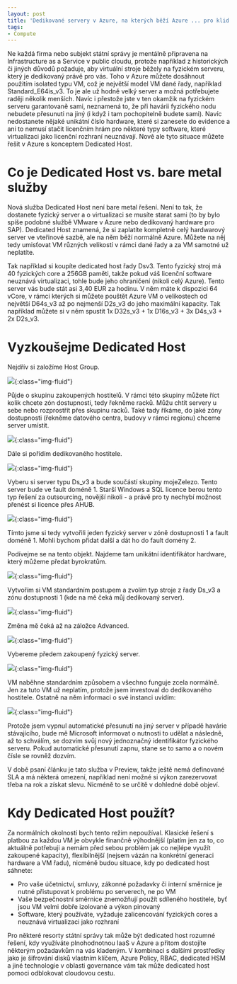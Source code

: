 ```yaml
---
layout: post
title: 'Dedikované servery v Azure, na kterých běží Azure ... pro klid vašich byrokratů?'
tags:
- Compute
---
```

Ne každá firma nebo subjekt státní správy je mentálně připravena na Infrastructure as a Service v public cloudu, protože například z historických či jiných důvodů požaduje, aby virtuální stroje běžely na fyzickém serveru, který je dedikovaný právě pro vás. Toho v Azure můžete dosáhnout použitím isolated typu VM, což je největší model VM dané řady, například Standard_E64is_v3. To je ale už hodně velký server a možná potřebujete raději několik menších. Navíc i přestože jste v ten okamžik na fyzickém serveru garantovaně sami, neznamená to, že při havárii fyzického nodu nebudete přesunuti na jiný (i když i tam pochopitelně budete sami). Navíc nedostanete nějaké unikátní číslo hardware, které si zanesete do evidence a ani to nemusí stačit licenčním hrám pro některé typy software, které virtualizaci jako licenční rozhraní neuznávají. Nově ale tyto situace můžete řešit v Azure s konceptem Dedicated Host.

# Co je Dedicated Host vs. bare metal služby
Nová služba Dedicated Host není bare metal řešení. Není to tak, že dostanete fyzický server a o virtualizaci se musíte starat sami (to by bylo spíše podobné službě VMware v Azure nebo dedikovaný hardware pro SAP). Dedicated Host znamená, že si zaplatíte kompletně celý hardwarový server ve vteřinové sazbě, ale na něm běží normálně Azure. Můžete na něj tedy umisťovat VM různých velikostí v rámci dané řady a za VM samotné už neplatíte. 

Tak například si koupíte dedicated host řady Dsv3. Tento fyzický stroj má 40 fyzických core a 256GB paměti, takže pokud váš licenční software neuznává virtualizaci, tohle bude jeho ohraničení (nikoli celý Azure). Tento server vás bude stát asi 3,40 EUR za hodinu. V něm máte k dispozici 64 vCore, v rámci kterých si můžete pouštět Azure VM o velikostech od největší D64s_v3 až po nejmenší D2s_v3 do jeho maximální kapacity. Tak například můžete si v něm spustit 1x D32s_v3 + 1x D16s_v3 + 3x D4s_v3 + 2x D2s_v3.

# Vyzkoušejme Dedicated Host
Nejdřív si založíme Host Group.

![](/images/2019/2019-08-05-12-29-53.png){:class="img-fluid"}

Půjde o skupinu zakoupených hostitelů. V rámci této skupiny můžete říct kolik chcete zón dostupnosti, tedy řekněme racků. Můžu chtít servery u sebe nebo rozprostřít přes skupinu racků. Také tady říkáme, do jaké zóny dostupnosti (řekněme datového centra, budovy v rámci regionu) chceme server umístit.

![](/images/2019/2019-08-05-12-32-08.png){:class="img-fluid"}

Dále si pořídím dedikovaného hostitele.

![](/images/2019/2019-08-05-12-33-08.png){:class="img-fluid"}

Vyberu si server typu Ds_v3 a bude součástí skupiny mojeZelezo. Tento server bude ve fault doméně 1. Starší Windows a SQL licence berou tento typ řešení za outsourcing, novější nikoli - a právě pro ty nechybí možnost přenést si licence přes AHUB.

![](/images/2019/2019-08-05-12-35-21.png){:class="img-fluid"}

Tímto jsme si tedy vytvořili jeden fyzický server v zóně dostupnosti 1 a fault doméně 1. Mohli bychom přidat další a dát ho do fault domény 2. 

Podívejme se na tento objekt. Najdeme tam unikátní identifikátor hardware, který můžeme předat byrokratům.

![](/images/2019/2019-08-05-12-42-28.png){:class="img-fluid"}

Vytvořím si VM standardním postupem a zvolím typ stroje z řady Ds_v3 a zónu dostupnosti 1 (kde na mě čeká můj dedikovaný server).

![](/images/2019/2019-08-05-12-46-22.png){:class="img-fluid"}

Změna mě čeká až na záložce Advanced.

![](/images/2019/2019-08-05-12-39-00.png){:class="img-fluid"}

Vybereme předem zakoupený fyzický server.

![](/images/2019/2019-08-05-12-47-12.png){:class="img-fluid"}

VM naběhne standardním způsobem a všechno funguje zcela normálně. Jen za tuto VM už neplatím, protože jsem investoval do dedikovaného hostitele. Ostatně na něm informaci o své instanci uvidím:

![](/images/2019/2019-08-05-12-49-42.png){:class="img-fluid"}

Protože jsem vypnul automatické přesunutí na jiný server v případě havárie stávajícího, bude mě Microsoft informovat o nutnosti to udělat a následně, až to schválím, se dozvím svůj nový jednoznačný identifikátor fyzického serveru. Pokud automatické přesunutí zapnu, stane se to samo a o novém čísle se rovněž dozvím.

V době psaní článku je tato služba v Preview, takže ještě nemá definované SLA a má některá omezení, například není možné si výkon zarezervovat třeba na rok a získat slevu. Nicméně to se určitě v dohledné době objeví.

# Kdy Dedicated Host použít?

Za normálních okolností bych tento režim nepoužíval. Klasické řešení s platbou za každou VM je obvykle finančně výhodnější (platím jen za to, co aktuálně potřebuji a nemám před sebou problém jak co nejlépe využít zakoupené kapacity), flexibilnější (nejsem vázán na konkrétní generaci hardware a VM řadu), nicméně budou situace, kdy po dedicated host sáhnete:
* Pro vaše účetnictví, smluvy, zákonné požadavky či interní směrnice je nutné přistupovat k problému po serverech, ne po VM
* Vaše bezpečnostní směrnice znemožňují použít sdíleného hostitele, byť jsou VM velmi dobře izolované a výkon pinovaný
* Software, který používáte, vyžaduje zalicencování fyzických cores a neuznává virtualizaci jako rozhraní

Pro některé resorty státní správy tak může být dedicated host rozumné řešení, kdy využíváte plnohodnotnou IaaS v Azure a přitom dostojíte některým požadavkům na vás kladeným. V kombinaci s dalšími prostředky jako je šifrování disků vlastním klíčem, Azure Policy, RBAC, dedicated HSM a jiné technologie v oblasti governance vám tak může dedicated host pomoci odblokovat cloudovou cestu.




